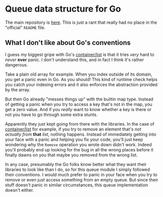 # Queue data structure for Go

The main repository is [here](https://github.com/phf/go-queue).
This is just a rant that really had no place in the "official"
`README` file.

## What I don't like about Go's conventions

I guess my biggest gripe with Go's
[container/list](https://golang.org/pkg/container/list/) is that it
tries *very* hard to *never* **ever** panic.
I don't understand this, and in fact I think it's rather dangerous.

Take a plain old array for example.
When you index outside of its domain, you get a panic even in Go.
As you should!
This kind of runtime check helps you catch your indexing errors and
it also enforces the abstraction provided by the array.

But then Go already "messes things up" with the builtin map type.
Instead of getting a panic when you try to access a key that's not
in the map, you get a zero value.
And if you *really* want to know whether a key is there or not you
have to go through some extra stunts.

Apparently they just kept going from there with the libraries.
In the case of [container/list](https://golang.org/pkg/container/list/)
for example, if you try to remove an element that's *not* *actually*
*from* **that** *list*, nothing happens.
Instead of immediately getting into your face with a panic and
helping you fix your code, you'll just keep wondering why the
`Remove` operation you wrote down didn't work.
Indeed you'll probably end up looking for the bug in all the wrong
places before it finally dawns on you that maybe you removed from
the wrong list.

In any case, presumably the Go folks know better what they want their
libraries to look like than I do, so for this queue module I simply
followed their conventions.
I would much prefer to panic in your face when you try to remove or
even just access something from an empty queue.
But since their stuff doesn't panic in similar circumstances, this
queue implementation doesn't either.
